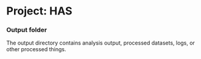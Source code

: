# Project: HAS
### Output folder

The output directory contains analysis output, processed datasets, logs, or other processed things.
